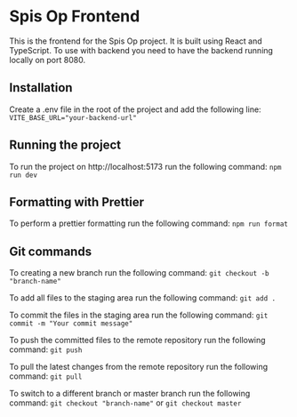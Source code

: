 # Spis Op Frontend

This is the frontend for the Spis Op project. It is built using React and TypeScript.
To use with backend you need to have the backend running locally on port 8080.

## Installation

Create a .env file in the root of the project and add the following line:
`VITE_BASE_URL="your-backend-url"`

## Running the project

To run the project on http://localhost:5173 run the following command:
`npm run dev`

## Formatting with Prettier

To perform a prettier formatting run the following command:
`npm run format`

## Git commands

To creating a new branch run the following command:
`git checkout -b "branch-name"`

To add all files to the staging area run the following command:
`git add .`

To commit the files in the staging area run the following command:
`git commit -m "Your commit message"`

To push the committed files to the remote repository run the following command:
`git push`

To pull the latest changes from the remote repository run the following command:
`git pull`

To switch to a different branch or master branch run the following command:
`git checkout "branch-name"` or `git checkout master`
